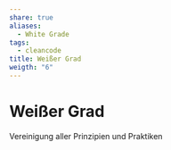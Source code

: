 ```yaml
---
share: true
aliases:
  - White Grade
tags:
  - cleancode
title: Weißer Grad
weigth: "6"
---
```

# Weißer Grad
Vereinigung aller Prinzipien und Praktiken